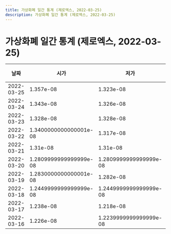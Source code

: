 ```yaml
---
title: 가상화폐 일간 통계 (제로엑스, 2022-03-25)
description: 가상화폐 일간 통계 (제로엑스, 2022-03-25)
---
```


가상화폐 일간 통계 (제로엑스, 2022-03-25)
===

|날짜|시가|저가|고가|종가|비고|
|--|--|--|--|--|--|
|2022-03-25|1.357e-08|1.323e-08|1.357e-08|1.323e-08|    |
|2022-03-24|1.343e-08|1.326e-08|1.361e-08|1.326e-08|    |
|2022-03-23|1.328e-08|1.328e-08|1.389e-08|1.362e-08|    |
|2022-03-22|1.3400000000000001e-08|1.317e-08|1.346e-08|1.346e-08|    |
|2022-03-21|1.31e-08|1.31e-08|1.3400000000000001e-08|1.3400000000000001e-08|    |
|2022-03-20|1.2809999999999999e-08|1.2809999999999999e-08|1.31e-08|1.31e-08|    |
|2022-03-19|1.2830000000000001e-08|1.282e-08|1.332e-08|1.291e-08|    |
|2022-03-18|1.2449999999999999e-08|1.2449999999999999e-08|1.3040000000000001e-08|1.3040000000000001e-08|    |
|2022-03-17|1.238e-08|1.218e-08|1.2799999999999999e-08|1.2799999999999999e-08|    |
|2022-03-16|1.226e-08|1.2239999999999999e-08|1.253e-08|1.2370000000000001e-08|    |
